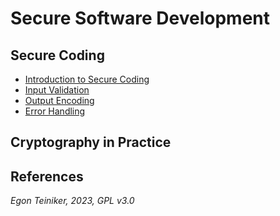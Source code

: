# Secure Software Development

## Secure Coding

* [Introduction to Secure Coding](introduction/README.md)
* [Input Validation](input-validation/)
* [Output Encoding](output-encoding/) 
* [Error Handling](error-handling/)


## Cryptography in Practice



## References

*Egon Teiniker, 2023, GPL v3.0* 